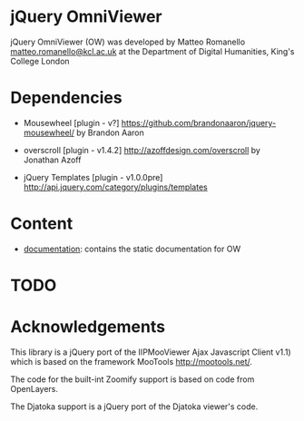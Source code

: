 jQuery OmniViewer
=================
jQuery OmniViewer (OW) was developed by Matteo Romanello <matteo.romanello@kcl.ac.uk> at the Department of Digital Humanities, King's College London

Dependencies
============

* Mousewheel [plugin - v?] <https://github.com/brandonaaron/jquery-mousewheel/> by Brandon Aaron
	
* overscroll [plugin - v1.4.2] <http://azoffdesign.com/overscroll> by Jonathan Azoff

* jQuery Templates [plugin - v1.0.0pre] <http://api.jquery.com/category/plugins/templates>

Content
=======

* [documentation](tree/master/documentation/): contains the static documentation for OW

TODO
====

Acknowledgements
================
This library is a jQuery port of the IIPMooViewer Ajax Javascript Client v1.1) which is based on the framework MooTools <http://mootools.net/>.

The code for the built-int Zoomify support is based on code from OpenLayers.

The Djatoka support is a jQuery port of the Djatoka viewer's code.
